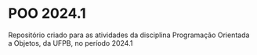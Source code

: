 # POO 2024.1

Repositório criado para as atividades da disciplina Programação Orientada a Objetos, da UFPB, no período 2024.1